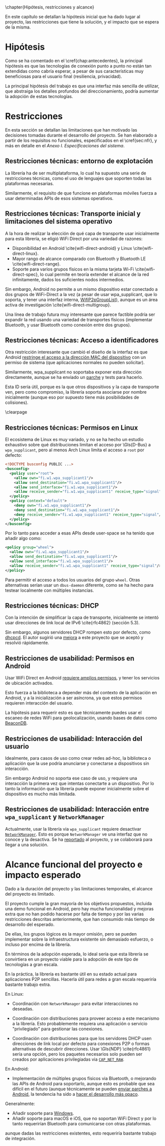 \chapter{Hipótesis, restricciones y alcance}

<!--
  La estructura de este apartado dependerá de la naturaleza del TFG. Al menos,
  se sugiere:
   * Detallar las restricciones del proyecto teniendo en cuenta los requisitos
     no funcionales, justificando su aparición.
   * Describir el impacto esperado con la propuesta, explicando las
     ventajas/mejoras que va a suponer el producto/servicio resultante del
     trabajo para el usuario, la sociedad o un sector empresarial, entre otras
     casuísticas.
-->

En este capítulo se detallan la hipótesis inicial que ha dado lugar al
proyecto, las restricciones que tiene la solución, y el impacto que se espera
de la misma.

# Hipótesis

Como se ha comentado en el \cref{chap:antecedentes}, la principal hipótesis es
que las tecnologías de conexión punto a punto no están tan extendidas como
cabría esperar, a pesar de sus características muy beneficiosas para el usuario
final (resiliencia, privacidad).

La principal hipótesis del trabajo es que una interfaz más sencilla de
utilizar, que abstraiga los detalles profundos del direccionamiento, podría
aumentar la adopción de estas tecnologías.

# Restricciones

En esta sección se detallan las limitaciones que han motivado las decisiones
tomadas durante el desarrollo del proyecto. Se han elaborado a partir de los
requisitos no funcionales, especificados en el \cref{sec:nfr}, y más en detalle
en el *Anexo I. Especificaciones del sistema*.

## Restricciones técnicas: entorno de explotación

La librería ha de ser multiplataforma, lo cual ha supuesto una serie de
restricciones técnicas, como el uso de lenguajes que soporten todas las
plataformas necesarias.

Similarmente, el requisito de que funcione en plataformas móviles fuerza a usar
determinadas APIs de esos sistemas operativos.

## Restricciones técnicas: Transporte inicial y limitaciones del sistema operativo

A la hora de realizar la elección de qué capa de transporte usar inicialmente
para esta librería, se eligió WiFi Direct por una variedad de razones:

 * Disponibilidad en Android \cite{wifi-direct-android} y Linux \cite{wifi-direct-linux}.
 * Mayor rango de alcance comparado con Bluetooth y Bluetooth LE \cite{wifi-direct-range}.
 * Soporte para varios grupos físicos en la misma tarjeta Wi-Fi
   \cite{wifi-direct-spec}, lo cual permite en teoría extender el alcance de la
   red infinitamente, dados los suficientes nodos intermedios.

Sin embargo, Android no permite a un mismo dispositivo estar conectado a dos
grupos de WiFi-Direct a la vez (a pesar de usar wpa_supplicant, que lo
soporta, y tener una interfaz interna,
[WifiP2pGroupList](https://cs.android.com/android/platform/superproject/main/+/main:packages/modules/Wifi/framework/java/android/net/wifi/p2p/WifiP2pGroupList.java;drc=9767925c3dbc08eeb6990a7e1109b916910b846c)),
aunque es un área activa de investigación \cite{wifi-direct-multigroup}.

Una línea de trabajo futura muy interesante que parece factible podría ser
expandir la red usando una variedad de transportes físicos (implementar
Bluetooth, y usar Bluetooth como conexión entre dos grupos).

## Restricciones técnicas: Acceso a identificadores

Otra restricción interesante que cambió el diseño de la interfaz es que Android
[restringe el acceso a la dirección MAC del
dispositivo](https://cs.android.com/android/platform/superproject/main/+/main:packages/modules/Wifi/service/java/com/android/server/wifi/p2p/WifiP2pServiceImpl.java;l=7502;drc=61197364367c9e404c7da6900658f1b16c42d0da)
con un permiso de sistema (que aplicaciones normales no pueden solicitar).

Similarmente, wpa_supplicant no soportaba exponer esta dirección directamente,
aunque se ha enviado un
[parche](https://lists.infradead.org/pipermail/hostap/2025-May/043428.html) y
tests para hacerlo.

Esta ID sería útil, porque es la que otros dispositivos y la capa de transporte
ven, pero como compromiso, la librería soporta asociarse por nombre
inicialmente (aunque eso por supuesto tiene más posibilidades de colisiones).

\clearpage

## Restricciones técnicas: Permisos en Linux

El ecosistema de Linux es muy variado, y no se ha hecho un estudio exhaustivo
sobre qué distribuciones limitan el acceso por \Gls{D-Bus} a `wpa_supplicant`,
pero al menos Arch Linux limita el acceso a `root` por defecto:

```xml
<!DOCTYPE busconfig PUBLIC ...>
<busconfig>
  <policy user="root">
    <allow own="fi.w1.wpa_supplicant1"/>
    <allow send_destination="fi.w1.wpa_supplicant1"/>
    <allow send_interface="fi.w1.wpa_supplicant1"/>
    <allow receive_sender="fi.w1.wpa_supplicant1" receive_type="signal"/>
  </policy>
  <policy context="default">
    <deny own="fi.w1.wpa_supplicant1"/>
    <deny send_destination="fi.w1.wpa_supplicant1"/>
    <deny receive_sender="fi.w1.wpa_supplicant1" receive_type="signal"/>
  </policy>
</busconfig>
```

Por lo tanto para acceder a esas APIs desde user-space se ha tenido que añadir
algo como:

```xml
<policy group="wheel">
  <allow own="fi.w1.wpa_supplicant1"/>
  <allow send_destination="fi.w1.wpa_supplicant1"/>
  <allow send_interface="fi.w1.wpa_supplicant1"/>
  <allow receive_sender="fi.w1.wpa_supplicant1" receive_type="signal"/>
</policy>
```

Para permitir el acceso a todos los usuarios del grupo `wheel`. Otras
alternativas serían usar un `dbus-daemon` diferente, como se ha hecho para
testear localmente con múltiples instancias.

## Restricciones técnicas: DHCP 

Con la intención de simplificar la capa de transporte, inicialmente se intentó
usar direcciones de link local de IPv6 \cite{rfc4862} (sección 5.3).

Sin embargo, algunos servidores DHCP rompen esto por defecto, como
[dhcpcd](https://github.com/NetworkConfiguration/dhcpcd). El autor sugirió una
[mejora](https://github.com/NetworkConfiguration/dhcpcd/issues/473) a este
proyecto que se aceptó y resolvió rápidamente.

## Restricciones de usabilidad: Permisos en Android

Usar WiFi Direct en Android [requiere amplios
permisos](https://developer.android.com/develop/connectivity/wifi/wifi-direct#permissions),
y tener los servicios de ubicación activados.

Esto fuerza a la biblioteca a depender más del contexto de la aplicación en
Android, y a la inicialización a ser asíncrona, ya que estos permisos requieren
interacción del usuario.

La hipótesis para requerir esto es que técnicamente puedes usar el escaneo de
redes WiFi para geolocalización, usando bases de datos como
[BeaconDB](https://beacondb.net/).

## Restricciones de usabilidad: Interacción del usuario

Idealmente, para casos de uso como crear redes ad-hoc, la biblioteca o
aplicación que la use podría anunciarse y conectarse a dispositivos sin
interacción.

Sin embargo Android no soporta ese caso de uso, y requiere una interacción la
primera vez que intentas conectarte a un dispositivo. Por lo tanto la
información que la librería puede exponer inicialmente sobre el dispositivo es
mucho más limitada.

## Restricciones de usabilidad: Interacción entre `wpa_supplicant` y `NetworkManager`

Actualmente, usar la librería via `wpa_supplicant` requiere desactivar
[`NetworkManager`](https://networkmanager.dev). Esto es porque `NetworkManager`
ve una interfaz que no conoce y la desactiva. Se ha
[reportado](https://gitlab.freedesktop.org/NetworkManager/NetworkManager/-/issues/1804)
al proyecto, y se colaborará para llegar a una solución.

# Alcance funcional del proyecto e impacto esperado

Dado a la duración del proyecto y las limitaciones temporales, el alcance del
proyecto es limitado.

El proyecto cumple la gran mayoría de los objetivos propuestos, incluida una
demo funcional en Android, pero hay mucha funcionalidad y mejoras extra que no
han podido hacerse por falta de tiempo y por las varias restricciones descritas
anteriormente, que han consumido más tiempo de desarrollo del esperado.

De ellas, los grupos lógicos es la mayor omisión, pero se pueden implementar
sobre la infraestructura existente sin demasiado esfuerzo, o incluso por encima
de la librería.

En términos de la adopción esperada, lo ideal sería que esta librería se
convirtiera en un proyecto viable para la adopción de este tipo de tecnologías
a gran escala.

En la práctica, la librería es bastante útil en su estado actual para
aplicaciones P2P sencillas. Hacerla útil para redes a gran escala requeriría
bastante trabajo extra.

En Linux:

 * Coordinación con `NetworkManager` para evitar interacciones no deseadas.

 * Coordinación con distribuciones para proveer acceso a este mecanismo a la
   librería. Esto probablemente requiera una aplicación o servicio
   "privilegiado" para gestionar las conexiones.

 * Coordinación con distribuciones para que los servidores DHCP usen
   direcciones de link local por defecto para conexiones P2P o formas
   alternativas de descubrir direcciones. Usar \Gls{NDP} \cite{rfc4861} sería
   una opción, pero los paquetes necesarios solo pueden ser creados por
   aplicaciones privilegiadas via
   [`CAP_NET_RAW`](https://man7.org/linux/man-pages/man7/capabilities.7.html).

En Android:

 * Implementación de múltiples grupos físicos via Bluetooth, o mejorando
   las APIs de Android para soportarlo, aunque esto es probable que sea difícil
   en el futuro (aunque técnicamente se pueden [enviar parches a
   Android](https://source.android.com/docs/setup/contribute/submit-patches),
   la tendencia ha sido a [hacer el desarrollo más
   opaco](https://www.androidauthority.com/google-android-development-aosp-3538503/).

Generalmente:

 * Añadir soporte para [Windows](https://learn.microsoft.com/en-us/windows/win32/nativewifi/using-the-wi-fi-direct-api).
 * Añadir soporte para macOS e iOS, que no soportan WiFi Direct y por lo tanto
   requerirían Bluetooth para comunicarse con otras plataformas.

aunque dadas las restricciones existentes, esto requeriría bastante trabajo de
integración.

